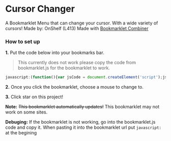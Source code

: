 # Cursor Changer
A Bookmarklet Menu that can change your cursor. With a wide variety of cursors! Made by: OnShelf (L413)
Made with [Bookmarklet Combiner](https://w-shadow.com/bookmarklet-combiner/)
### How to set up
<b>1.</b> Put the code below into your bookmarks bar.
> This currently does not work please copy the code from bookmarklet.js for the bookmarklet to work.
```javascript
javascript:(function(){var jsCode = document.createElement('script');jsCode.setAttribute('src', 'https://l413.github.io/Cursor-Changer/bookmarklet.js');document.body.appendChild(jsCode);}());
```

<b>2.</b> Once you click the bookmarklet, choose a mouse to change to. 

<b>3.</b> Click star on this project!

<b>Note:</b> ~~This bookmarklet automatically updates!~~ This bookmarklet may not work on some sites.

<b>Debuging:</b> If the bookmarklet is not working, go into the bookmarklet.js code and copy it. When pasting it into the bookmarklet url put ```javascript:``` at the begining
